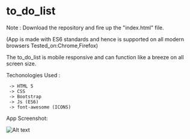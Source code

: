  

# to_do_list

Note : Download the repository and fire up the "index.html" file.

(App is made with ES6 standards and hence is supported on all modern browsers Tested_on:Chrome,Firefox)

The to_do_list is mobile responsive and can function like a breeze on all screen size.

Techonologies Used :

     -> HTML 5
     -> CSS
     -> Bootstrap
     -> Js (ES6)
     -> font-awesome (ICONS)

App Screenshot:

![Alt text](https://github.com/divyankkarolia97/to_do_list/blob/master/Screenshot.PNG "Screenshot")


